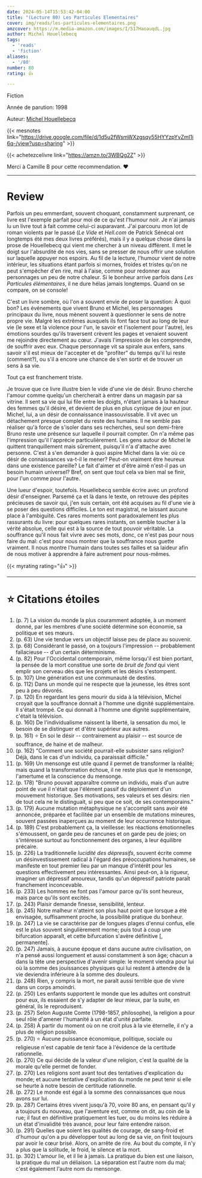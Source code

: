 ```yaml
---
date: 2024-05-14T15:53:42-04:00
title: "(Lecture 80) Les Particules Elementaires"
cover: img/reads/les-particules-elementaires.png
amzcover: https://m.media-amazon.com/images/I/517HaoauqdL.jpg
author: Michel Houellebecq
tags:
  - 'reads'
  - 'fiction'
aliases:
  - '/80'
number: 80
rating: 👍

---
```


Fiction

Année de parution: 1998

Auteur: [Michel Houellebecq](https://en.wikipedia.org/wiki/Michel_Houellebecq)

{{< mesnotes link="https://drive.google.com/file/d/1d5u2fWsmWXzgsqy55HYYzpYvZmI1i6q-/view?usp=sharing" >}}

{{< achetezcelivre link="https://amzn.to/3WBQg2Z" >}}

Merci à Camille B pour cette recommendation. :heart:

---

# Review

Parfois un peu emmerdant, souvent choquant, constamment surprenant, ce
livre est l'exemple parfait pour moi de ce qu'est l'humour noir. Je
n'ai jamais lu un livre tout à fait comme celui-ci auparavant. J'ai
parcouru
mon lot de roman violents par le passé (*Le Vide* et *Hell.com* de
Patrick Sénécal ont longtemps été mes deux livres préférés), mais il y a
quelque chose dans la prose de Houellebecq qui vient me chercher à un
niveau différent. Il met le doigt sur l'absurdité de nos vies, sans se presser de nous offrir une solution sur laquelle
appuyer nos espoirs. Au fil de la lecture, l'humour vient de notre
intérieur, les situations étant
parfois si mornes, froides et tristes qu'on ne peut s'empêcher d'en rire, mal à
l'aise, comme pour redonner aux personnages un peu de notre chaleur. Si le bonheur arrive parfois dans *Les Particules élémentaires*,
il ne dure hélas jamais longtemps. Quand on se compare, on se console!

C'est un livre sombre, où l'on a souvent envie de poser la question: À
quoi bon? Les événements que vivent Bruno et Michel, les personnages principaux du livre, nous mènent souvent à questionner le sens de notre propre vie.
Malgré les extrêmes auxquels ils font face tout au long de leur vie (le sexe et la violence pour l'un,
le savoir et l'isolement pour l'autre), les émotions sourdes qu'ils
traversent crèvent les pages et venaient
souvent me rejoindre directement au cœur. J'avais l'impression de les
comprendre, de souffrir avec eux. Chaque personnage vit sa
spirale aux enfers, sans savoir s'il est mieux de l'accepter et de
"profiter" du temps qu'il lui reste (comment?), ou s'il a encore une
chance de s'en sortir et de trouver un sens à sa vie.

Tout ça est franchement triste.

Je trouve que ce livre illustre bien le vide d'une vie de désir. Bruno
cherche l'amour comme quelqu'un chercherait à entrer dans un magasin par
sa vitrine. Il sent sa vie qui lui file entre les doigts, n'étant
jamais à la hauteur des femmes qu'il désire, et devient de
plus en plus cynique de jour en jour. Michel, lui, a un désir de
connaissance inassouvissable. Il vit avec un détachement presque complet
du reste des humains. Il ne semble pas réaliser qu'à force de
s'isoler dans ses recherches, seul son demi-frère Bruno reste une présence sur laquelle il
pourrait compter. On n'a même pas l'impression qu'il l'apprécie
particulièrement. Les gens autour de Michel le quittent tranquillement
mais sûrement,
puisqu'il n'a d'attache avec personne. C'est à s'en demander à quoi
aspire Michel dans la vie: où ce désir de connaissances va-t-il le
mener? Peut-on vraiment être heureux dans une existence pareille? Le
fait d'aimer et d'être aimé n'est-il pas un besoin humain universel?
Bref, on
sent que tout cela va bien mal se finir, pour l'un comme pour l'autre.

Une lueur d'espoir, toutefois. Houellebecq semble écrire avec un profond
désir d'enseigner. Parsemé ça et là dans le texte, on retrouve des pépites
précieuses de savoir qui, j'en suis certain, ont été acquises au fil
d'une vie à se poser des questions difficiles. Le ton est magistral, ne
laissant aucune place à l'ambiguïté. Ces rares moments sont
paradoxalement les plus rassurants du livre: pour quelques rares
instants, on semble toucher à la vérité absolue, celle qui est à la source de tout pouvoir véritable. La souffrance
qu'il nous fait vivre avec ses mots, donc, ce
n'est pas pour nous faire du mal: c'est pour nous montrer que la
souffrance nous guette vraiment. Il nous montre l'humain dans toutes ses
failles et sa laideur afin de nous motiver à apprendre à faire autrement
pour nous-mêmes.

{{< myrating rating="👍" >}}

---

# :star: Citations étoiles

1. (p. 7) La vision du monde la plus couramment adoptée, à un moment
   donné, par les membres d'une société détermine son économie, sa
   politique et ses mœurs.
1. (p. 63) Une vie tendue vers un objectif laisse peu de place au
   souvenir.
1. (p. 68) Considérant le passé, on a toujours l'impression --
   probablement fallacieuse -- d'un certain déterminisme.
1. (p. 82) Pour l'Occidental contemporain, même lorsqu'il est bien
   portant, la pensée de la mort constitue une sorte de *bruit de fond*
   qui vient emplir son cerveau dès que les projets et les désirs
   s'estompent.
1. (p. 107) Une génération est une communauté de destins.
1. (p. 112) Dans un monde qui ne respecte que la jeunesse, les êtres
   sont peu à peu dévorés.
1. (p. 120) En regardant les gens mourir du sida à la télévision, Michel
   croyait que la souffrance donnait à l'homme une dignité
   supplémentaire. Il s'était trompé. Ce qui donnait à l'homme une
   dignité supplémentaire, c'était la télévision.
1. (p. 160) De l'individualisme naissent la liberté, la sensation du
   moi, le besoin de se distinguer et d'être supérieur aux autres.
1. (p. 161) :star: En soi le désir -- contrairement au plaisir -- est
   source de souffrance, de haine et de malheur.
1. (p. 162) "Comment une société pourrait-elle subsister sans religion?
   Déjà, dans le cas d'un individu, ça paraissait difficile."
1. (p. 169) Un mensonge est utile quand il permet de transformer la
   réalité; mais quand la transformation échoue, il ne reste plus que le
   mensonge, l'amertume et la conscience du mensonge.
1. (p. 178) "Bruno pouvait apparaître comme un individu, mais d'un autre
   point de vue il n'était que l'élément passif du déploiement d'un
   mouvement historique. Ses motivations, ses valeurs et ses désirs:
   rien de tout cela ne le distinguait, si peu que ce soit, de ses
   contemporains."
1. (p. 179) Aucune mutation métaphysique ne s'accomplit sans avoir été
   annoncée, préparée et facilitée par un ensemble de mutations
   mineures, souvent passées inaperçues au moment de leur occurrence
   historique.
1. (p. 189) C'est probablement ça, la vieillesse: les réactions
   émotionnelles s'émoussent, on garde peu de rancunes et on garde peu
   de joies; on s'intéresse surtout au fonctionnement des organes, à
   leur équilibre précaire.
1. (p. 226) La traditionnelle *lucidité des dépressifs*, souvent écrite
   comme un désinvestissement radical à l'égard des préoccupations
   humaines, se manifeste en tout premier lieu par un manque d'intérêt
   pour les questions effectivement peu intéressantes. Ainsi peut-on, à
   la rigueur, imaginer un dépressif amoureux, tandis qu'un dépressif
   patriote paraît franchement inconcevable.
1. (p. 233) Les hommes ne font pas l'amour parce qu'ils sont heureux,
   mais parce qu'ils sont excités.
1. (p. 243) Plaisir demande finesse, sensibilité, lenteur.
1. (p. 245) Notre malheur n'atteint son plus haut point que lorsque a
   été envisagée, suffisamment proche, la possibilité pratique du
   bonheur.
1. (p. 247) La vie se caractérise par de longues plages d'ennui confus,
   elle est le plus souvent singulièrement morne; puis tout à coup une
   bifurcation apparaît, et cette bifurcation s'avère définitive
   [, permanente].
1. (p. 247) Jamais, à aucune époque et dans aucune autre civilisation,
   on n'a pensé aussi longuement et aussi constamment à son âge; chacun
   a dans la tête une perspective d'avenir simple: le moment viendra
   pour lui où la somme des jouissances physiques qui lui restent à
   attendre de la vie deviendra inférieure à la somme des douleurs.
1. (p. 248) Rien, y compris la mort, ne paraît aussi terrible que de
   vivre dans un corps amoindri.
1. (p. 250) Les enfants supportent le monde que les adultes ont
   construit pour eux, ils essaient de s'y adapter de leur mieux, par la
   suite, en général, ils le reproduisent.
1. (p. 257) Selon Auguste Comte (1798-1857, philosophe), la religion a pour seul
   rôle d'amener l'humanité à un état d'unité parfaite.
1. (p. 258) À partir du moment où on ne croit plus à la vie éternelle,
   il n'y a plus de religion possible.
1. (p. 270) :star: Aucune puissance économique, politique, sociale ou
   religieuse n'est capable de tenir face à l'évidence de la certitude
   rationnelle.
1. (p. 270) Ce qui décide de la valeur d'une religion, c'est la qualité
   de la morale qu'elle permet de fonder.
1. (p. 270) Les religions sont avant tout des tentatives d'explication
   du monde; et aucune tentative d'explication du monde ne peut tenir si
   elle se heurte à notre besoin de certitude rationnelle.
1. (p. 272) Le monde est égal à la somme des connaissances que nous
   avons sur lui.
1. (p. 287) Certains êtres vivent jusqu'à 70, voire 80 ans, en pensant
   qu'il y a toujours du nouveau, que l'aventure est, comme on dit, au
   coin de la rue; il faut en définitive pratiquement les tuer, ou du
   moins les réduire à un état d'invalidité très avancé, pour leur faire
   entendre raison.
1. (p. 291) Quelles que soient les qualités de courage, de sang-froid et
   d'humour qu'on a pu développer tout au long de sa vie, on finit
   toujours par avoir le cœur brisé. Alors, on arrête de rire. Au bout
   du compte, il n'y a plus que la solitude, le froid, le silence et la
   mort.
1. (p. 302) L'amour lie, et il lie à jamais. La pratique du bien est une
   liaison, la pratique du mal un déliaison. La séparation est l'autre
   nom du mal; c'est également l'autre nom du mensonge.
